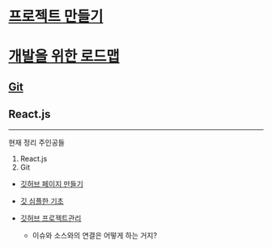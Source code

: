 # [프로젝트 만들기](./pratice_coding)
# [개발을 위한 로드맵](./loadmap_temp.md)
## [Git](blog/tools/git/)
## React.js

 ---

현재 정리 주인공들
1. React.js
2. Git


* [깃허브 페이지 만들기](makeMyGitHubPage.md)
* [깃 심플한 기초](https://rogerdudler.github.io/git-guide/index.ko.html)

* [깃허브 프로젝트관리](https://cheese10yun.github.io/github-proejct/)
  * 이슈와 소스와의 연결은 어떻게 하는 거지?
